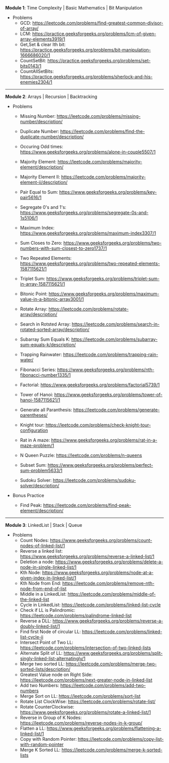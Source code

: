 **Module 1**: Time Complexity | Basic Mathematics | Bit Manipulation

- Problems
    - GCD: https://leetcode.com/problems/find-greatest-common-divisor-of-array/
    - LCM: https://practice.geeksforgeeks.org/problems/lcm-of-given-array-elements3919/1
    - Get,Set & clear Ith bit: https://practice.geeksforgeeks.org/problems/bit-manipulation-1666686020/1
    - CountSetBit: https://practice.geeksforgeeks.org/problems/set-bits0143/1
    - CountAllSetBits: https://practice.geeksforgeeks.org/problems/sherlock-and-his-enemies2304/1



-----------------------------------------------------------------------------------------

**Module 2**: Arrays | Recursion | Backtracking

- Problems
     - Missing Number: https://leetcode.com/problems/missing-number/description/
     - Duplicate Number: https://leetcode.com/problems/find-the-duplicate-number/description/
     - Occuring Odd times: https://www.geeksforgeeks.org/problems/alone-in-couple5507/1
     - Majority Element: https://leetcode.com/problems/majority-element/description/
     - Majority Element II: https://leetcode.com/problems/majority-element-ii/description/
     - Pair Equal to Sum: https://www.geeksforgeeks.org/problems/key-pair5616/1
     - Segregate 0's and 1's: https://www.geeksforgeeks.org/problems/segregate-0s-and-1s5106/1
     - Maximum Index: https://www.geeksforgeeks.org/problems/maximum-index3307/1
     - Sum Closes to Zero: https://www.geeksforgeeks.org/problems/two-numbers-with-sum-closest-to-zero1737/1
     - Two Repeated Elements: https://www.geeksforgeeks.org/problems/two-repeated-elements-1587115621/1
     - Triplet Sum: https://www.geeksforgeeks.org/problems/triplet-sum-in-array-1587115621/1
     - Bitonic Point: https://www.geeksforgeeks.org/problems/maximum-value-in-a-bitonic-array3001/1
     - Rotate Array: https://leetcode.com/problems/rotate-array/description/
     - Search in Rotsted Array: https://leetcode.com/problems/search-in-rotated-sorted-array/description/
     - Subarray Sum Equals K: https://leetcode.com/problems/subarray-sum-equals-k/description/
     - Trapping Rainwater: https://leetcode.com/problems/trapping-rain-water/
 
     - Fibonacci Series: https://www.geeksforgeeks.org/problems/nth-fibonacci-number1335/1
     - Factorial: https://www.geeksforgeeks.org/problems/factorial5739/1
     - Tower of Hanoi: https://www.geeksforgeeks.org/problems/tower-of-hanoi-1587115621/1
     - Generate all Paranthesis: https://leetcode.com/problems/generate-parentheses/
     - Knight tour: https://leetcode.com/problems/check-knight-tour-configuration
     - Rat in A maze: https://www.geeksforgeeks.org/problems/rat-in-a-maze-problem/1
     - N Queen Puzzle: https://leetcode.com/problems/n-queens
     - Subset Sum: https://www.geeksforgeeks.org/problems/perfect-sum-problem5633/1
     - Sudoku Solver: https://leetcode.com/problems/sudoku-solver/description/
 
- Bonus Practice
    - Find Peak: https://leetcode.com/problems/find-peak-element/description/



-----------------------------------------------------------------------------------------

**Module 3**: LinkedList | Stack | Queue

- Problems
     - Count Nodes: https://www.geeksforgeeks.org/problems/count-nodes-of-linked-list/1
     - Reverse a linked list: https://www.geeksforgeeks.org/problems/reverse-a-linked-list/1
     - Deletion a node: https://www.geeksforgeeks.org/problems/delete-a-node-in-single-linked-list/1
     - Kth Node: https://www.geeksforgeeks.org/problems/node-at-a-given-index-in-linked-list/1
     - Kth Node from End: https://leetcode.com/problems/remove-nth-node-from-end-of-list
     - Middle in a LinkedList: https://leetcode.com/problems/middle-of-the-linked-list
     - Cycle in LinkedList: https://leetcode.com/problems/linked-list-cycle
     - Check if LL is Palindromic: https://leetcode.com/problems/palindrome-linked-list
     - Reverse a DLL: https://www.geeksforgeeks.org/problems/reverse-a-doubly-linked-list/1
     - Find first Node of circular LL: https://leetcode.com/problems/linked-list-cycle-ii
     - Intersect Point of Two LL: https://leetcode.com/problems/intersection-of-two-linked-lists
     - Alternate Split of LL: https://www.geeksforgeeks.org/problems/split-singly-linked-list-alternatingly/1
     - Merge two sorted LL: https://leetcode.com/problems/merge-two-sorted-lists/description/
     - Greatest Value node on Right Side: https://leetcode.com/problems/next-greater-node-in-linked-list
     - Add two Numbers: https://leetcode.com/problems/add-two-numbers
     - Merge Sort on LL: https://leetcode.com/problems/sort-list
     - Rotate List ClockWise: https://leetcode.com/problems/rotate-list/
     - Rotate CounterClockwise: https://www.geeksforgeeks.org/problems/rotate-a-linked-list/1
     - Reverse in Group of K Nodes: https://leetcode.com/problems/reverse-nodes-in-k-group/
     - Flatten a LL: https://www.geeksforgeeks.org/problems/flattening-a-linked-list/1
     - Copy with Random Pointer: https://leetcode.com/problems/copy-list-with-random-pointer
     - Merge K Sorted LL: https://leetcode.com/problems/merge-k-sorted-lists

